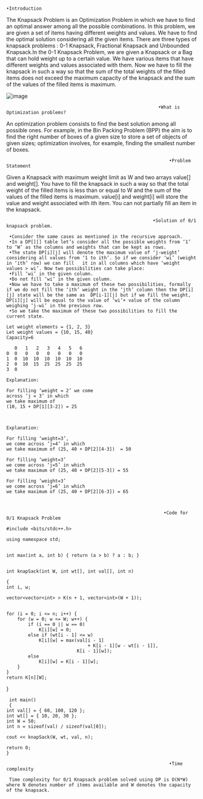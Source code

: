                                                                    •Introduction

The Knapsack Problem is an Optimization Problem in which we have to find an optimal answer among all the possible combinations. In this problem, we are given a set of items having different weights and values. We have to find the optimal solution considering all the given items. There are three types of knapsack problems : 0-1 Knapsack, Fractional Knapsack and Unbounded Knapsack.In the 0-1 Knapsack Problem, we are given a Knapsack or a Bag that can hold weight up to a certain value. We have various items that have different weights and values associated with them. Now we have to fill the knapsack in such a way so that the sum of the total weights of the filled items does not exceed the maximum capacity of the knapsack and the sum of the values of the filled items is maximum. 

![image](https://user-images.githubusercontent.com/59620280/213859330-fc1ea9fa-d5f3-4999-b8c1-fdfdb3395f6e.png)


                                                            •What is Optimization problems?

An optimization problem consists to find the best solution among all possible ones. For example, in the Bin Packing Problem (BPP) the aim is to find the right number of boxes of a given size to store a set of objects of given sizes; optimization involves, for example, finding the smallest number of boxes.

                                                                •Problem Statement

 Given a Knapsack with maximum weight limit as W and two arrays value[] and weight[]. You have to fill the knapsack in such a way so that the total weight of the filled items is less than or equal to W and the sum of the values of the filled items is maximum. value[i] and weight[i] will store the value and weight associated with ith item. You can not partially fill an item in the knapsack.


                                                          •Solution of 0/1 knapsack problem.

     •Consider the same cases as mentioned in the recursive approach. 
     •In a DP[][] table let’s consider all the possible weights from ‘1’ to ‘W’ as the columns and weights that can be kept as rows. 
     •The state DP[i][j] will denote the maximum value of ‘j-weight’ considering all values from ‘1 to ith’. So if we consider ‘wi’ (weight in ‘ith’ row) we can fill   it in all columns which have ‘weight values > wi’. Now two possibilities can take place: 
     •Fill ‘wi’ in the given column.
     •Do not fill ‘wi’ in the given column.
     •Now we have to take a maximum of these two possibilities, formally if we do not fill the ‘ith’ weight in the ‘jth’ column then the DP[i][j] state will be the same as  DP[i-1][j] but if we fill the weight, DP[i][j] will be equal to the value of ‘wi’+ value of the column weighing ‘j-wi’ in the previous row. 
     •So we take the maximum of these two possibilities to fill the current state. 

    Let weight elements = {1, 2, 3}
    Let weight values = {10, 15, 40}
    Capacity=6

       0   1   2   3   4   5   6
    0  0   0   0   0   0   0   0
    1  0  10  10  10  10  10  10
    2  0  10  15  25  25  25  25
    3  0  

    Explanation:

    For filling ‘weight = 2’ we come 
    across ‘j = 3’ in which 
    we take maximum of 
    (10, 15 + DP[1][3-2]) = 25   
    
  

    Explanation:

    For filling ‘weight=3’, 
    we come across ‘j=4’ in which 
    we take maximum of (25, 40 + DP[2][4-3])  = 50

    For filling ‘weight=3’ 
    we come across ‘j=5’ in which 
    we take maximum of (25, 40 + DP[2][5-3]) = 55

    For filling ‘weight=3’ 
    we come across ‘j=6’ in which 
    we take maximum of (25, 40 + DP[2][6-3]) = 65 
    


                                                              •Code for 0/1 Knapsack Problem

    #include <bits/stdc++.h>

    using namespace std;
 

    int max(int a, int b) { return (a > b) ? a : b; }
 

    int knapSack(int W, int wt[], int val[], int n)

    {
    int i, w;
    
    vector<vector<int> > K(n + 1, vector<int>(W + 1));
 
    
    for (i = 0; i <= n; i++) {
        for (w = 0; w <= W; w++) {
            if (i == 0 || w == 0)
                K[i][w] = 0;
            else if (wt[i - 1] <= w)
                K[i][w] = max(val[i - 1]
                                  + K[i - 1][w - wt[i - 1]],
                              K[i - 1][w]);
            else
                K[i][w] = K[i - 1][w];
        }
    }
    return K[n][W];
 }
 

     int main()
     {
    int val[] = { 60, 100, 120 };
    int wt[] = { 10, 20, 30 };
    int W = 50;
    int n = sizeof(val) / sizeof(val[0]);
 
    cout << knapSack(W, wt, val, n);
 
    return 0;
    }
    
                                                                •Time complexity

     Time complexity for 0/1 Knapsack problem solved using DP is O(N*W) where N denotes number of items available and W denotes the capacity of the knapsack.
